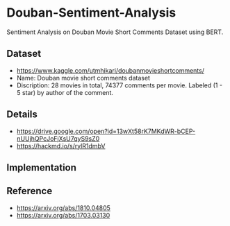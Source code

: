 # Douban-Sentiment-Analysis
Sentiment Analysis on Douban Movie Short Comments Dataset using BERT.

## Dataset
- https://www.kaggle.com/utmhikari/doubanmovieshortcomments/
- Name: Douban movie short comments dataset
- Discription: 28 movies in total, 74377 comments per movie. Labeled (1 - 5 star) by author of the comment.

## Details
- https://drive.google.com/open?id=13wXt58rK7MKdWR-bCEP-nUUjhQPcJoFjXsU7qyS9sZ0
- https://hackmd.io/s/rylR1dmbV

## Implementation

## Reference
- https://arxiv.org/abs/1810.04805
- https://arxiv.org/abs/1703.03130
